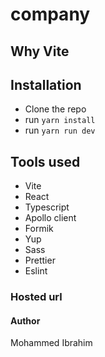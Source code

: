 # company

## Why Vite

## Installation

- Clone the repo
- run `yarn install`
- run `yarn run dev`

## Tools used

- Vite
- React
- Typescript
- Apollo client
- Formik
- Yup
- Sass
- Prettier
- Eslint

### Hosted url

#### Author

Mohammed Ibrahim
